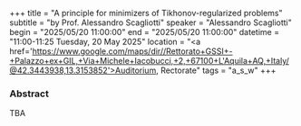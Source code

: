 +++
title = "A principle for minimizers of Tikhonov-regularized problems"
subtitle = "by Prof. Alessandro Scagliotti"
speaker = "Alessandro Scagliotti"
begin = "2025/05/20  11:00:00"
end = "2025/05/20  11:00:00"
datetime = "11:00-11:25 Tuesday, 20 May 2025"
location = "<a href='https://www.google.com/maps/dir//Rettorato+GSSI+-+Palazzo+ex+GIL,+Via+Michele+Iacobucci,+2,+67100+L'Aquila+AQ,+Italy/@42.3443938,13.3153852'>Auditorium, Rectorate</a>"
tags = "a_s_w"
+++

### Abstract
TBA
